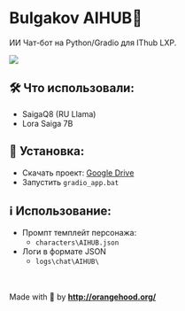 # Bulgakov AIHUB🤖
ИИ Чат-бот на Python/Gradio для IThub LXP.

<img src="https://github.com/xgorprod/Bulgakov-AIHUB/assets/69267941/08eb5845-ced5-49a3-916e-8af730759066">

## 🛠️ Что использовали:
- SaigaQ8 (RU Llama)
- Lora Saiga 7B

## 📝 Установка:
- Скачать проект: <a href="https://drive.google.com/drive/folders/1epzYmBIf3pjP9Xx8un6kJo1Wj9GWzm2C?usp=drive_link" target="_blank">Google Drive</a>
- Запустить `gradio_app.bat`

## ℹ️ Использование:
- Промпт темплейт персонажа:
  - `characters\AIHUB.json`
- Логи в формате JSON
  - `logs\chat\AIHUB\`

<br></br>
Made with 🧡 by **http://orangehood.org/**

